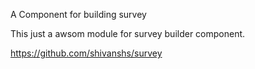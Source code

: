 A Component for building survey

This just a awsom module for survey builder component. 


https://github.com/shivanshs/survey
